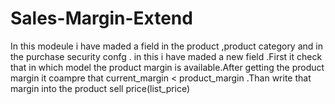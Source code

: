 # Sales-Margin-Extend
In this modeule i have maded a field in the product ,product category and in the purchase security confg . in this 
i have maded a new field .First it check that in which model the product  margin is available.After getting the product margin
it coampre that current_margin < product_margin .Than write that margin into the product  sell price(list_price)
